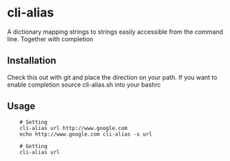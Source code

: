 # cli-alias

A dictionary mapping strings to strings easily accessible from the command line.
Together with completion

## Installation

Check this out with git and place the direction on your path.
If you want to enable completion source cli-alias.sh into your bashrc

## Usage

        # Setting
        cli-alias url http://www.google.com
        echo http://www.google.com cli-alias -s url

        # Getting
        cli-alias url
